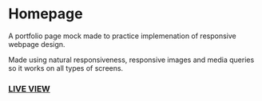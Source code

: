 # Homepage

A portfolio page mock made to practice implemenation of responsive webpage design.

Made using natural responsiveness, responsive images and media queries so it works on all types of screens.

### <a href="https://dimitrije108.github.io/homepage/">LIVE VIEW</a>